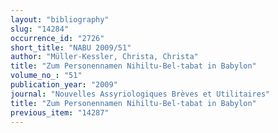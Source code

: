 ```yaml
---
layout: "bibliography"
slug: "14284"
occurrence_id: "2726"
short_title: "NABU 2009/51"
author: "Müller-Kessler, Christa, Christa"
title: "Zum Personennamen Nihiltu-Bel-tabat in Babylon"
volume_no_: "51"
publication_year: "2009"
journal: "Nouvelles Assyriologiques Brèves et Utilitaires"
title: "Zum Personennamen Nihiltu-Bel-tabat in Babylon"
previous_item: "14287"
---
```

